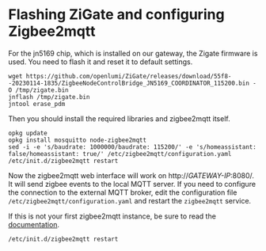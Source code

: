 # Flashing ZiGate and configuring Zigbee2mqtt

For the jn5169 chip, which is installed on our gateway, the Zigate firmware is used.
You need to flash it and reset it to default settings.

```shell
wget https://github.com/openlumi/ZiGate/releases/download/55f8--20230114-1835/ZigbeeNodeControlBridge_JN5169_COORDINATOR_115200.bin -O /tmp/zigate.bin 
jnflash /tmp/zigate.bin
jntool erase_pdm
```

Then you should install the required libraries and zigbee2mqtt itself.

```shell
opkg update
opkg install mosquitto node-zigbee2mqtt
sed -i -e 's/baudrate: 1000000/baudrate: 115200/' -e 's/homeassistant: false/homeassistant: true/' /etc/zigbee2mqtt/configuration.yaml
/etc/init.d/zigbee2mqtt restart
```

Now the zigbee2mqtt web interface will work on http://*GATEWAY-IP*:8080/.
It will send zigbee events to the local MQTT server.
If you need to configure the connection to the external MQTT broker, edit 
the configuration file `/etc/zigbee2mqtt/configuration.yaml` and restart
the `zigbee2mqtt` service.

If this is not your first zigbee2mqtt instance, be sure to read the [documentation](https://www.zigbee2mqtt.io/guide/faq/#how-do-i-run-multiple-instances-of-zigbee2mqtt).

```shell
/etc/init.d/zigbee2mqtt restart
```

